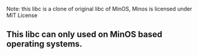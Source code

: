 Note: this libc is a clone of original libc of MinOS, Minos is licensed under MIT License
## This libc can only used on MinOS based operating systems.

